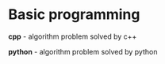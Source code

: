 # Basic programming

**cpp** - algorithm problem solved by c++

**python** - algorithm problem solved by python
